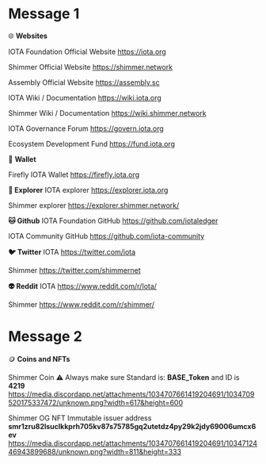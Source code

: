 # Message 1

🌐 **Websites**

IOTA Foundation Official Website
https://iota.org

Shimmer Official Website
https://shimmer.network

Assembly Official Website
https://assembly.sc

IOTA Wiki / Documentation
https://wiki.iota.org

Shimmer Wiki / Documentation
https://wiki.shimmer.network

IOTA Governance Forum 
https://govern.iota.org

Ecosystem Development Fund
https://fund.iota.org

👛 **Wallet**

Firefly IOTA Wallet
https://firefly.iota.org

**🔎 Explorer**
IOTA explorer
https://explorer.iota.org

Shimmer explorer
https://explorer.shimmer.network/

**🐱 Github**
IOTA Foundation GitHub
https://github.com/iotaledger

IOTA Community GitHub
https://github.com/iota-community

**🐦 Twitter**
IOTA
https://twitter.com/iota

Shimmer
https://twitter.com/shimmernet

**👽 Reddit**
IOTA
https://www.reddit.com/r/Iota/

Shimmer
https://www.reddit.com/r/shimmer/

# Message 2
🪙 **Coins and NFTs**

Shimmer Coin
⚠️ Always make sure Standard is: **BASE_Token** and ID is **4219**
https://media.discordapp.net/attachments/1034707661419204691/1034709520175337472/unknown.png?width=617&height=600

Shimmer OG NFT
Immutable issuer address
**smr1zru82lsuclkkprh705kv87s75785gq2utetdz4py29k2jdy69006umcx6ev**
https://media.discordapp.net/attachments/1034707661419204691/1034712446943899688/unknown.png?width=811&height=333
